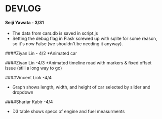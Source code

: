 # DEVLOG

#### Seiji Yawata - 3/31
* The data from cars.db is saved in script.js
* Setting the debug flag in Flask screwed up with sqlite for some reason, so it's now False (we shouldn't be needing it anyway).

####Ziyan Lin - 4/2
*Animated car

####Ziyan Lin -4/3
*Animated timeline road with markers & fixed offset issue (still a long way to go)

####Vincent Liok -4/4
* Graph shows length, width, and height of car selected by slider and dropdown

####Shariar Kabir -4/4
* D3 table shows specs of engine and fuel measurments
